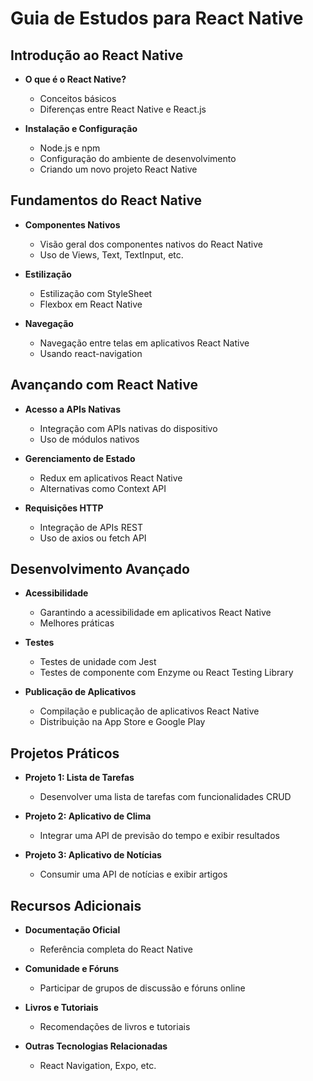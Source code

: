 # Guia de Estudos para React Native

## Introdução ao React Native

- **O que é o React Native?**
  - Conceitos básicos
  - Diferenças entre React Native e React.js

- **Instalação e Configuração**
  - Node.js e npm
  - Configuração do ambiente de desenvolvimento
  - Criando um novo projeto React Native

## Fundamentos do React Native

- **Componentes Nativos**
  - Visão geral dos componentes nativos do React Native
  - Uso de Views, Text, TextInput, etc.

- **Estilização**
  - Estilização com StyleSheet
  - Flexbox em React Native

- **Navegação**
  - Navegação entre telas em aplicativos React Native
  - Usando react-navigation

## Avançando com React Native

- **Acesso a APIs Nativas**
  - Integração com APIs nativas do dispositivo
  - Uso de módulos nativos

- **Gerenciamento de Estado**
  - Redux em aplicativos React Native
  - Alternativas como Context API

- **Requisições HTTP**
  - Integração de APIs REST
  - Uso de axios ou fetch API

## Desenvolvimento Avançado

- **Acessibilidade**
  - Garantindo a acessibilidade em aplicativos React Native
  - Melhores práticas

- **Testes**
  - Testes de unidade com Jest
  - Testes de componente com Enzyme ou React Testing Library

- **Publicação de Aplicativos**
  - Compilação e publicação de aplicativos React Native
  - Distribuição na App Store e Google Play

## Projetos Práticos

- **Projeto 1: Lista de Tarefas**
  - Desenvolver uma lista de tarefas com funcionalidades CRUD

- **Projeto 2: Aplicativo de Clima**
  - Integrar uma API de previsão do tempo e exibir resultados

- **Projeto 3: Aplicativo de Notícias**
  - Consumir uma API de notícias e exibir artigos

## Recursos Adicionais

- **Documentação Oficial**
  - Referência completa do React Native

- **Comunidade e Fóruns**
  - Participar de grupos de discussão e fóruns online

- **Livros e Tutoriais**
  - Recomendações de livros e tutoriais

- **Outras Tecnologias Relacionadas**
  - React Navigation, Expo, etc.
